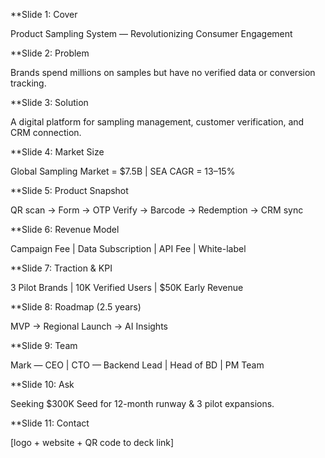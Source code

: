 **Slide 1: Cover

  Product Sampling System — Revolutionizing Consumer Engagement

**Slide 2: Problem

  Brands spend millions on samples but have no verified data or conversion tracking.

**Slide 3: Solution

  A digital platform for sampling management, customer verification, and CRM connection.

**Slide 4: Market Size

  Global Sampling Market = $7.5B | SEA CAGR = 13–15%

**Slide 5: Product Snapshot

  QR scan → Form → OTP Verify → Barcode → Redemption → CRM sync

**Slide 6: Revenue Model

  Campaign Fee | Data Subscription | API Fee | White-label

**Slide 7: Traction & KPI

  3 Pilot Brands | 10K Verified Users | $50K Early Revenue

**Slide 8: Roadmap (2.5 years)

  MVP → Regional Launch → AI Insights

**Slide 9: Team

  Mark — CEO | CTO — Backend Lead | Head of BD | PM Team

**Slide 10: Ask

  Seeking $300K Seed for 12-month runway & 3 pilot expansions.

**Slide 11: Contact

  [logo + website + QR code to deck link]
